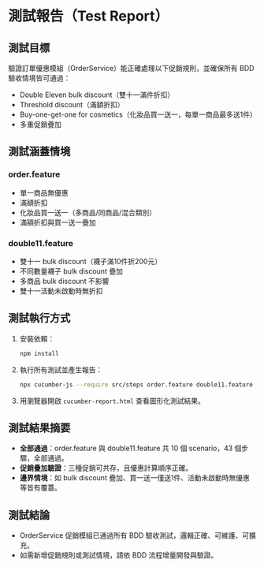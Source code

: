 # 測試報告（Test Report）

## 測試目標
驗證訂單優惠模組（OrderService）能正確處理以下促銷規則，並確保所有 BDD 驗收情境皆可通過：
- Double Eleven bulk discount（雙十一滿件折扣）
- Threshold discount（滿額折扣）
- Buy-one-get-one for cosmetics（化妝品買一送一，每單一商品最多送1件）
- 多重促銷疊加

## 測試涵蓋情境
### order.feature
- 單一商品無優惠
- 滿額折扣
- 化妝品買一送一（多商品/同商品/混合類別）
- 滿額折扣與買一送一疊加

### double11.feature
- 雙十一 bulk discount（襪子滿10件折200元）
- 不同數量襪子 bulk discount 疊加
- 多商品 bulk discount 不影響
- 雙十一活動未啟動時無折扣

## 測試執行方式
1. 安裝依賴：
   ```sh
   npm install
   ```
2. 執行所有測試並產生報告：
   ```sh
   npx cucumber-js --require src/steps order.feature double11.feature --format html:cucumber-report.html
   ```
3. 用瀏覽器開啟 `cucumber-report.html` 查看圖形化測試結果。

## 測試結果摘要
- **全部通過**：order.feature 與 double11.feature 共 10 個 scenario，43 個步驟，全部通過。
- **促銷疊加驗證**：三種促銷可共存，且優惠計算順序正確。
- **邊界情境**：如 bulk discount 疊加、買一送一僅送1件、活動未啟動時無優惠等皆有覆蓋。

## 測試結論
- OrderService 促銷模組已通過所有 BDD 驗收測試，邏輯正確、可維護、可擴充。
- 如需新增促銷規則或測試情境，請依 BDD 流程增量開發與驗證。 